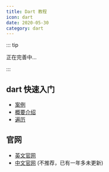 ```yaml
---
title: Dart 教程
icon: dart
date: 2020-05-30
category: dart
---
```


::: tip

正在完善中...

:::

<!-- more -->

## dart 快速入门

- [案例](samples/samples.md)
- [概要介绍](samples/cheatsheet.md)
- [遍历](samples/iterable.md)

## 官网

- [英文官网](https://dart.dev/)
- [中文官网](https://www.dartcn.com/) (不推荐，已有一年多未更新)
